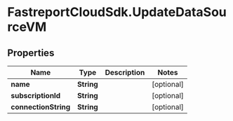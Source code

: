 # FastreportCloudSdk.UpdateDataSourceVM

## Properties

Name | Type | Description | Notes
------------ | ------------- | ------------- | -------------
**name** | **String** |  | [optional] 
**subscriptionId** | **String** |  | [optional] 
**connectionString** | **String** |  | [optional] 


